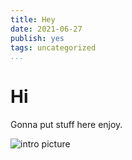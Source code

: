 ```yaml
---
title: Hey
date: 2021-06-27
publish: yes
tags: uncategorized
...
```


# Hi

Gonna put stuff here enjoy.

![intro picture](IMG_4106.JPG)
